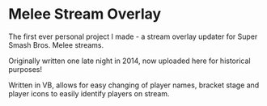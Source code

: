 # Melee Stream Overlay
The first ever personal project I made - a stream overlay updater for Super Smash Bros. Melee streams.

Originally written one late night in 2014, now uploaded here for historical purposes!

Written in VB, allows for easy changing of player names, bracket stage and player icons to easily identify players on stream.
